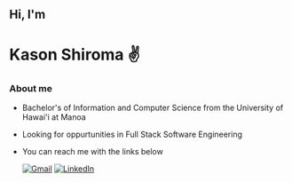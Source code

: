 ## Hi, I'm 
# Kason Shiroma ✌️

### About me
- Bachelor's of Information and Computer Science from the University of Hawai'i at Manoa
- Looking for oppurtunities in Full Stack Software Engineering
- You can reach me with the links below

  [![Gmail](https://img.shields.io/badge/-GMAIL-D14836?style=for-the-badge&logo=gmail&logoColor=white)](mailto:kasonkshiroma@gmail.com)
  [![LinkedIn](https://img.shields.io/badge/-LINKEDIN-0077B5?style=for-the-badge&logo=linkedin&logoColor=white)](https://www.linkedin.com/in/kason-shiroma/)

<!--
**kasons/kasons** is a ✨ _special_ ✨ repository because its `README.md` (this file) appears on your GitHub profile.

Here are some ideas to get you started:

- 🔭 I’m currently working on ...
- 🌱 I’m currently learning ...
- 👯 I’m looking to collaborate on ...
- 🤔 I’m looking for help with ...
- 💬 Ask me about ...
- 📫 How to reach me: ...
- 😄 Pronouns: ...
- ⚡ Fun fact: ...
-->

